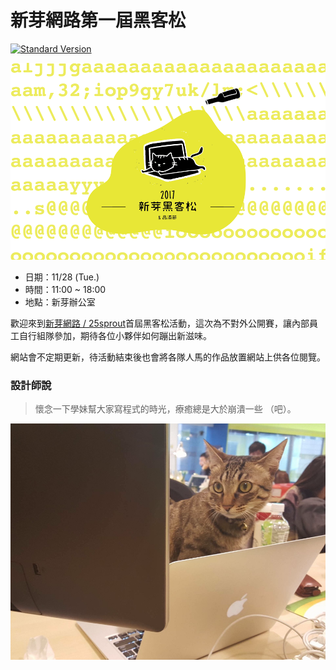 # 新芽網路第一屆黑客松

[![Standard Version](https://img.shields.io/badge/release-standard%20version-brightgreen.svg?style=flat-square)](https://github.com/conventional-changelog/standard-version)

![banner](./banner.png)

- 日期：11/28 (Tue.)
- 時間：11:00 ~ 18:00
- 地點：新芽辦公室

歡迎來到[新芽網路 / 25sprout](http://www.25sprout.com)首屆黑客松活動，這次為不對外公開賽，讓內部員工自行組隊參加，期待各位小夥伴如何蹦出新滋味。

網站會不定期更新，待活動結束後也會將各隊人馬的作品放置網站上供各位閱覽。

### 設計師說

> 懷念一下學妹幫大家寫程式的時光，療癒總是大於崩潰一些 （吧）。

![meow](./meow.png)
